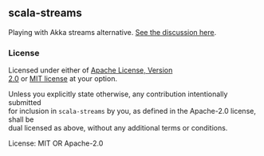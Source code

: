## scala-streams

Playing with Akka streams alternative. [See the discussion here](https://github.com/nkconnor/scala-streams/discussions/1).

### License

Licensed under either of <a href="LICENSE-APACHE">Apache License, Version  
2.0</a> or <a href="LICENSE-MIT">MIT license</a> at your option.

Unless you explicitly state otherwise, any contribution intentionally submitted  
for inclusion in `scala-streams` by you, as defined in the Apache-2.0 license, shall be  
dual licensed as above, without any additional terms or conditions.

License: MIT OR Apache-2.0
